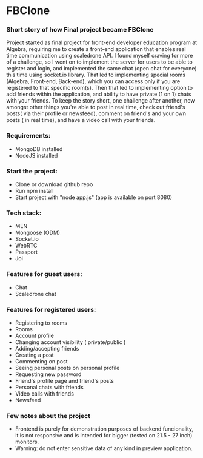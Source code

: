 # FBClone
### Short story of how Final project became FBClone
Project started as final project for front-end developer education program at Algebra, requiring me to create a front-end application that enables real time communication using scaledrone API. 
I found myself craving for more of a challenge, so I went on to implement the server for users to be able to register and login, and implemented the same chat (open chat for everyone) this time using socket.io library. That led to implementing special rooms (Algebra, Front-end, Back-end), which you can access only if you are registered to that specific room(s). Then that led to implementing option to add friends within the application, and ability to have private (1 on 1) chats with your friends. To keep the story short, one challenge after another, now amongst other things you're able to post in real time, check out friend's posts( via their profile or newsfeed), comment on friend's and your own posts ( in real time), and have a video call with your friends.

### Requirements:
- MongoDB installed
- NodeJS installed


### Start the project:
- Clone or download github repo
- Run npm install
- Start project with "node app.js" (app is available on port 8080)

### Tech stack:
- MEN
- Mongoose (ODM)
- Socket.io
- WebRTC
- Passport
- Joi



### Features for guest users:
- Chat
- Scaledrone chat


### Features for registered users:
- Registering to rooms
- Rooms
- Account profile
- Changing account visibility ( private/public )
- Adding/accepting friends
- Creating a post
- Commenting on post
- Seeing personal posts on personal profile
- Requesting new password
- Friend's profile page and friend's posts
- Personal chats with friends
- Video calls with friends
- Newsfeed

### Few notes about the project
- Frontend is purely for demonstration purposes of backend funcionality, it is not responsive and is intended for bigger (tested on 21.5 - 27 inch) monitors.
- Warning: do not enter sensitive data of any kind in preview application. 
